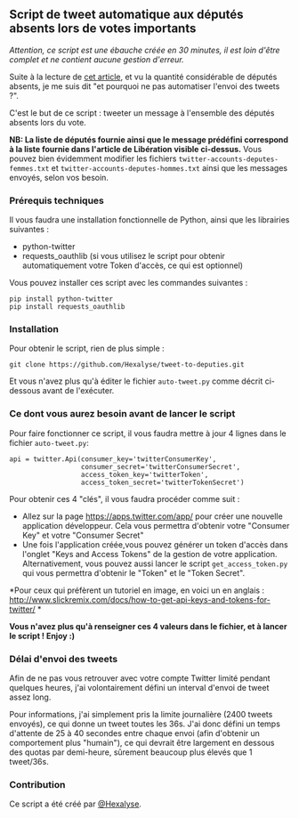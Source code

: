 ## Script de tweet automatique aux députés absents lors de votes importants

*Attention, ce script est une ébauche créée en 30 minutes, il est loin d'être complet et ne contient aucune gestion d'erreur.*

Suite à la lecture de [cet article](http://www.liberation.fr/france/2016/02/09/etat-d-urgence-demandez-a-votre-depute-pourquoi-il-n-a-pas-vote-lundi_1432146), et vu la quantité considérable de députés absents, je me suis dit "et pourquoi ne pas automatiser l'envoi des tweets ?".

C'est le but de ce script : tweeter un message à l'ensemble des députés absents lors du vote.

**NB: La liste de députés fournie ainsi que le message prédéfini correspond à la liste fournie dans l'article de Libération visible ci-dessus.** Vous pouvez bien évidemment modifier les fichiers `twitter-accounts-deputes-femmes.txt` et `twitter-accounts-deputes-hommes.txt` ainsi que les messages envoyés, selon vos besoin.

### Prérequis techniques

Il vous faudra une installation fonctionnelle de Python, ainsi que les librairies suivantes :
* python-twitter
* requests_oauthlib (si vous utilisez le script pour obtenir automatiquement votre Token d'accès, ce qui est optionnel)

Vous pouvez installer ces script avec les commandes suivantes :

    pip install python-twitter
    pip install requests_oauthlib

### Installation

Pour obtenir le script, rien de plus simple :
    
    git clone https://github.com/Hexalyse/tweet-to-deputies.git
    
Et vous n'avez plus qu'à éditer le fichier `auto-tweet.py` comme décrit ci-dessous avant de l'exécuter.

### Ce dont vous aurez besoin avant de lancer le script

Pour faire fonctionner ce script, il vous faudra mettre à jour 4 lignes dans le fichier `auto-tweet.py`:

    api = twitter.Api(consumer_key='twitterConsumerKey',
                      consumer_secret='twitterConsumerSecret',
                      access_token_key='twitterToken',
                      access_token_secret='twitterTokenSecret')
                      
Pour obtenir ces 4 "clés", il vous faudra procéder comme suit :
* Allez sur la page https://apps.twitter.com/app/ pour créer une nouvelle application développeur. Cela vous permettra d'obtenir votre "Consumer Key" et votre "Consumer Secret"
* Une fois l'application créée,vous pouvez générer un token d'accès dans l'onglet "Keys and Access Tokens" de la gestion de votre application. Alternativement, vous pouvez aussi lancer le script `get_access_token.py` qui vous permettra d'obtenir le "Token" et le "Token Secret".

*Pour ceux qui préfèrent un tutoriel en image, en voici un en anglais : http://www.slickremix.com/docs/how-to-get-api-keys-and-tokens-for-twitter/ *

**Vous n'avez plus qu'à renseigner ces 4 valeurs dans le fichier, et à lancer le script ! Enjoy :)**

### Délai d'envoi des tweets

Afin de ne pas vous retrouver avec votre compte Twitter limité pendant quelques heures, j'ai volontairement défini un interval d'envoi de tweet assez long.

Pour informations, j'ai simplement pris la limite journalière (2400 tweets envoyés), ce qui donne un tweet toutes les 36s. J'ai donc défini un temps d'attente de 25 à 40 secondes entre chaque envoi (afin d'obtenir un comportement plus "humain"), ce qui devrait être largement en dessous des quotas par demi-heure, sûrement beaucoup plus élevés que 1 tweet/36s.

### Contribution
Ce script a été créé par [@Hexalyse](https://github.com/Hexalyse/).